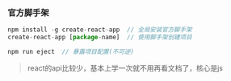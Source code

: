 ### 官方脚手架

```javascript
npm install -g create-react-app  // 全局安装官方脚手架
create-react-app [package-name]  // 使用脚手架创建项目

npm run eject  // 暴露项目配置(不可逆)

```

> react的api比较少，基本上学一次就不用再看文档了，核心是js